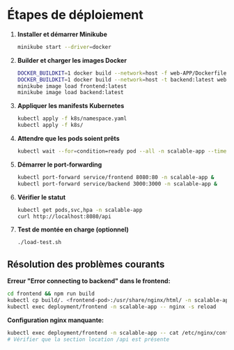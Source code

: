 # Étapes de déploiement

1. **Installer et démarrer Minikube**  
   ```bash
   minikube start --driver=docker
   ```

2. **Builder et charger les images Docker**  
   ```bash
   DOCKER_BUILDKIT=1 docker build --network=host -f web-APP/Dockerfile -t frontend:latest .
   DOCKER_BUILDKIT=1 docker build --network=host -t backend:latest web-APP/backend/
   minikube image load frontend:latest
   minikube image load backend:latest
   ```

3. **Appliquer les manifests Kubernetes**  
   ```bash
   kubectl apply -f k8s/namespace.yaml
   kubectl apply -f k8s/
   ```

4. **Attendre que les pods soient prêts**  
   ```bash
   kubectl wait --for=condition=ready pod --all -n scalable-app --timeout=300s
   ```

5. **Démarrer le port-forwarding**  
   ```bash
   kubectl port-forward service/frontend 8080:80 -n scalable-app &
   kubectl port-forward service/backend 3000:3000 -n scalable-app &
   ```

6. **Vérifier le statut**  
   ```bash
   kubectl get pods,svc,hpa -n scalable-app
   curl http://localhost:8080/api
   ```

7. **Test de montée en charge (optionnel)**  
   ```bash
   ./load-test.sh
   ```

## Résolution des problèmes courants

**Erreur "Error connecting to backend" dans le frontend:**
```bash
cd frontend && npm run build
kubectl cp build/. <frontend-pod>:/usr/share/nginx/html/ -n scalable-app
kubectl exec deployment/frontend -n scalable-app -- nginx -s reload
```

**Configuration nginx manquante:**
```bash
kubectl exec deployment/frontend -n scalable-app -- cat /etc/nginx/conf.d/default.conf
# Vérifier que la section location /api est présente
```

